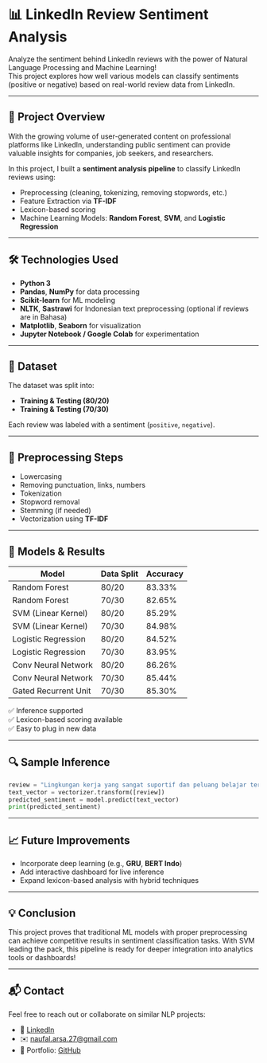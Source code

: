 # 📊 LinkedIn Review Sentiment Analysis

Analyze the sentiment behind LinkedIn reviews with the power of Natural Language Processing and Machine Learning!  
This project explores how well various models can classify sentiments (positive or negative) based on real-world review data from LinkedIn.

---

## 📌 Project Overview

With the growing volume of user-generated content on professional platforms like LinkedIn, understanding public sentiment can provide valuable insights for companies, job seekers, and researchers.

In this project, I built a **sentiment analysis pipeline** to classify LinkedIn reviews using:
- Preprocessing (cleaning, tokenizing, removing stopwords, etc.)
- Feature Extraction via **TF-IDF**
- Lexicon-based scoring
- Machine Learning Models: **Random Forest**, **SVM**, and **Logistic Regression**

---

## 🛠️ Technologies Used

- **Python 3**
- **Pandas**, **NumPy** for data processing
- **Scikit-learn** for ML modeling
- **NLTK**, **Sastrawi** for Indonesian text preprocessing (optional if reviews are in Bahasa)
- **Matplotlib**, **Seaborn** for visualization
- **Jupyter Notebook / Google Colab** for experimentation

---

## 📁 Dataset

The dataset was split into:
- **Training & Testing (80/20)**
- **Training & Testing (70/30)**

Each review was labeled with a sentiment (`positive`, `negative`).

---

## 🔄 Preprocessing Steps

- Lowercasing
- Removing punctuation, links, numbers
- Tokenization
- Stopword removal
- Stemming (if needed)
- Vectorization using **TF-IDF**

---

## 🤖 Models & Results

| Model                 | Data Split | Accuracy      |
|-----------------------|------------|---------------|
| Random Forest         | 80/20      | 83.33%        |
| Random Forest         | 70/30      | 82.65%        |
| SVM (Linear Kernel)   | 80/20      | 85.29%        |
| SVM (Linear Kernel)   | 70/30      | 84.98%        |
| Logistic Regression   | 80/20      | 84.52%        |
| Logistic Regression   | 70/30      | 83.95%        |
| Conv Neural Network   | 80/20      | 86.26%        |
| Conv Neural Network   | 70/30      | 85.44%        |
| Gated Recurrent Unit  | 70/30      | 85.30%        |

✅ Inference supported  
✅ Lexicon-based scoring available  
✅ Easy to plug in new data

---

## 🔍 Sample Inference

```python
review = "Lingkungan kerja yang sangat suportif dan peluang belajar terbuka lebar"
text_vector = vectorizer.transform([review])
predicted_sentiment = model.predict(text_vector)
print(predicted_sentiment)
```

---

## 📈 Future Improvements

- Incorporate deep learning (e.g., **GRU**, **BERT Indo**)
- Add interactive dashboard for live inference
- Expand lexicon-based analysis with hybrid techniques

---

## 💡 Conclusion

This project proves that traditional ML models with proper preprocessing can achieve competitive results in sentiment classification tasks. With SVM leading the pack, this pipeline is ready for deeper integration into analytics tools or dashboards!

---

## 📬 Contact

Feel free to reach out or collaborate on similar NLP projects:
- 💼 [LinkedIn](https://linkedin.com/in/naufalarsa)
- ✉️ naufal.arsa.27@gmail.com
- 🧠 Portfolio: [GitHub](https://github.com/NaufalArsa)
